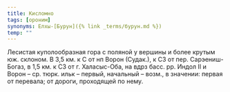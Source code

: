 ```yaml
---
title: Кисломно
tags: [ороним]
synonyms: Елхы-[Бурун]({% link _terms/бурун.md %})
temp: ""
---
```


Лесистая куполообразная гора с поляной у вершины и более крутым юж. склоном. В
3,5 км. к С от нп Ворон (Судак.), к СЗ от пер. Сарэениш-Богаз, в 1,5 км. к СЗ от
г. Халасыс-Оба, на вдрз басс. рр. Индол II и Ворон – ср. тюрк. ильк – первый,
начальный – возм., в значении: первая от перевала; от дороги, проходящей по
нему.
